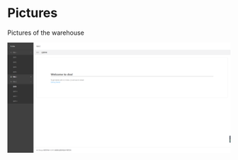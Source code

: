 # Pictures
Pictures of the warehouse

![默认布局1](https://github.com/huang6349/Pictures/blob/master/ts-dva/2016-10-14_163215.png)